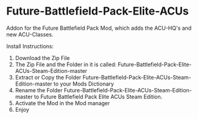 # Future-Battlefield-Pack-Elite-ACUs
Addon for the Future Battlefield Pack Mod, which adds the ACU-HQ's and new ACU-Classes.

Install Instructions:
1) Download the Zip File
2) The Zip File and the Folder in it is called: Future-Battlefield-Pack-Elite-ACUs-Steam-Edition-master
3) Extract or Copy the Folder Future-Battlefield-Pack-Elite-ACUs-Steam-Edition-master to your Mods Dictionary 
4) Rename the Folder Future-Battlefield-Pack-Elite-ACUs-Steam-Edition-master to Future Battlefield Pack Elite ACUs Steam Edition. 
5) Activate the Mod in the Mod manager 
6) Enjoy 

